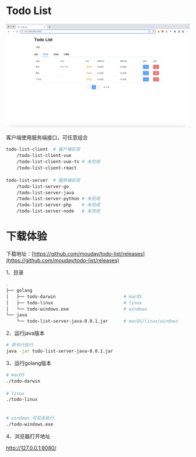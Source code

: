 # Todo List

![](image/screen.png)

客户端使用服务端接口，可任意组合

```bash
todo-list-client  # 客户端实现
    /todo-list-client-vue
    /todo-list-client-vue-ts # 未完成
    /todo-list-client-react

todo-list-server  # 服务端实现
    /todo-list-server-go
    /todo-list-server-java
    /todo-list-server-python # 未完成
    /todo-list-server-php    # 未完成
    /todo-list-server-node   # 未完成
```

# 下载体验

下载地址：[https://github.com/mouday/todo-list/releases](https://github.com/mouday/todo-list/releases)

1、目录

```bash
.
├── golang
│   ├── todo-darwin                          # macOS
│   ├── todo-linux                           # linux
│   └── todo-windows.exe                     # windows
└── java
    └── todo-list-server-java-0.0.1.jar      # macOS/linux/windows
```

2、运行java版本

```bash
# 命令行执行
java -jar todo-list-server-java-0.0.1.jar
```

3、运行golang版本

```bash
# macOS
./todo-darwin

# linux
./todo-linux


# windows 可双击执行
./todo-windows.exe
```

4、浏览器打开地址

http://127.0.0.1:8080/
